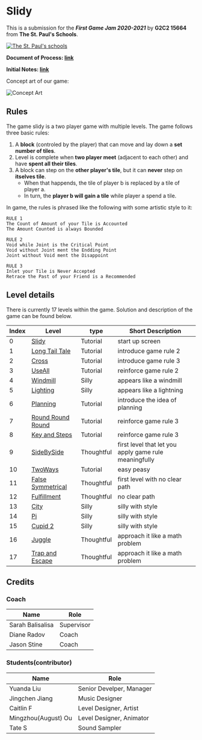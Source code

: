 # Slidy

This is a submission for the ___First Game Jam 2020-2021___ by __G2C2 15664__ from __The St. Paul's Schools__.

[![The St. Paul's schools](https://resources.finalsite.net/images/f_auto,q_auto/v1587736769/spsfg/vjk8xhcvxmwebyaamlwd/logo-TSPS.png)](https://www.stpaulsmd.org)

__Document of Process: [link](/documentations/progressOnDevelopment.pdf)__

__Initial Notes: [link](/documentations/initialNotes.PNG)__

Concept art of our game:

![Concept Art](/documentations/images/SlidyTrailer.gif)

## Rules
The game slidy is a two player game with multiple levels. The game follows three basic rules: 
1. A __block__ (controled by the player) that can move and lay down a __set number of tiles__. 
2. Level is complete when __two player meet__ (adjacent to each other) and have __spent all their tiles__. 
3. A block can step on the __other player's tile__, but it can __never__ step on __itselves tile__. 
   * When that happends, the tile of player b is replaced by a tile of player a. 
   * In turn, the __player b will gain a tile__ while player a spend a tile. 

In game, the rules is phrased like the following with some artistic style to it: 
```
RULE 1
The Count of Amount of your Tile is Accounted
The Amount Counted is always Bounded

RULE 2
Void while Joint is the Critical Point
Void without Joint ment the Endding Point
Joint without Void ment the Disappoint

RULE 3
Inlet your Tile is Never Accepted
Retrace the Past of your Friend is a Recommended
```

## Level details
There is currently 17 levels within the game. Solution and description of the game can be found below. 

Index | Level | type | Short Description
---- | - | - | ----
0  |             [Slidy](/documentations/solutions/000.md) | Tutorial   | start up screen 
1  |    [Long Tail Tale](/documentations/solutions/001.md) | Tutorial   | introduce game rule 2 
2  |             [Cross](/documentations/solutions/002.md) | Tutorial   | introduce game rule 3 
3  |            [UseAll](/documentations/solutions/003.md) | Tutorial   | reinforce game rule 2
4  |          [Windmill](/documentations/solutions/004.md) | Silly      | appears like a windmill 
5  |          [Lighting](/documentations/solutions/005.md) | Silly      | appears like a lightning 
6  |          [Planning](/documentations/solutions/006.md) | Tutorial   | introduce the idea of planning 
7  | [Round Round Round](/documentations/solutions/007.md) | Tutorial   | reinforce game rule 3
8  |     [Key and Steps](/documentations/solutions/008.md) | Tutorial   | reinforce game rule 3
9  |        [SideBySide](/documentations/solutions/009.md) | Thoughtful | first level that let you apply game rule meaningfully 
10 |           [TwoWays](/documentations/solutions/010.md) | Tutorial   | easy peasy 
11 | [False Symmetrical](/documentations/solutions/011.md) | Thoughtful | first level with no clear path 
12 |       [Fulfillment](/documentations/solutions/012.md) | Thoughtful | no clear path 
13 |              [City](/documentations/solutions/013.md) | Silly      | silly with style
14 |                [Pi](/documentations/solutions/014.md) | Silly      | silly with style
15 |           [Cupid 2](/documentations/solutions/015.md) | Silly      | silly with style
16 |            [Juggle](/documentations/solutions/016.md) | Thoughtful | approach it like a math problem
17 |   [Trap and Escape](/documentations/solutions/017.md) | Thoughtful | approach it like a math problem

## Credits
### Coach
Name | Role
-- | --
Sarah Balisalisa | Supervisor
Diane Radov | Coach 
Jason Stine | Coach 

### Students(contributor)
Name | Role
-- | --
Yuanda Liu | Senior Develper, Manager
Jingchen Jiang | Music Designer 
Caitlin F | Level Designer, Artist
Mingzhou(August) Ou | Level Designer, Animator
Tate S | Sound Sampler

